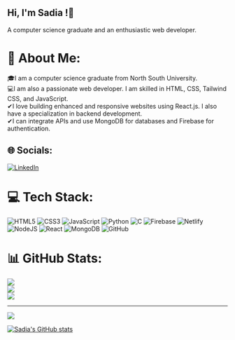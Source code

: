 ## Hi, I'm Sadia !👋

A computer science graduate and an enthusiastic web developer.

# 💫 About Me:
🎓I am a computer science graduate from North South University.<br>💻I am also a passionate web developer. I am skilled in HTML, CSS, Tailwind CSS, and JavaScript.<br>✔I love building enhanced and responsive websites using React.js. I also have a specialization in backend development.<br>✔I can integrate APIs and use MongoDB for databases and Firebase for authentication.


## 🌐 Socials:
[![LinkedIn](https://img.shields.io/badge/LinkedIn-%230077B5.svg?logo=linkedin&logoColor=white)](https://linkedin.com/in/sadia-khanam-9a02222b8) 

# 💻 Tech Stack:
![HTML5](https://img.shields.io/badge/html5-%23E34F26.svg?style=for-the-badge&logo=html5&logoColor=white) ![CSS3](https://img.shields.io/badge/css3-%231572B6.svg?style=for-the-badge&logo=css3&logoColor=white) ![JavaScript](https://img.shields.io/badge/javascript-%23323330.svg?style=for-the-badge&logo=javascript&logoColor=%23F7DF1E) ![Python](https://img.shields.io/badge/python-3670A0?style=for-the-badge&logo=python&logoColor=ffdd54) ![C](https://img.shields.io/badge/c-%2300599C.svg?style=for-the-badge&logo=c&logoColor=white) ![Firebase](https://img.shields.io/badge/firebase-%23039BE5.svg?style=for-the-badge&logo=firebase) ![Netlify](https://img.shields.io/badge/netlify-%23000000.svg?style=for-the-badge&logo=netlify&logoColor=#00C7B7) ![NodeJS](https://img.shields.io/badge/node.js-6DA55F?style=for-the-badge&logo=node.js&logoColor=white) ![React](https://img.shields.io/badge/react-%2320232a.svg?style=for-the-badge&logo=react&logoColor=%2361DAFB) ![MongoDB](https://img.shields.io/badge/MongoDB-%234ea94b.svg?style=for-the-badge&logo=mongodb&logoColor=white) ![GitHub](https://img.shields.io/badge/github-%23121011.svg?style=for-the-badge&logo=github&logoColor=white)
# 📊 GitHub Stats:
![](https://github-readme-stats.vercel.app/api?username=Sadia211&theme=dark&hide_border=false&include_all_commits=true&count_private=true)<br/>
![](https://github-readme-streak-stats.herokuapp.com/?user=Sadia211&theme=dark&hide_border=false)<br/>
![](https://github-readme-stats.vercel.app/api/top-langs/?username=Sadia211&theme=dark&hide_border=false&include_all_commits=true&count_private=true&layout=compact)

---
[![](https://visitcount.itsvg.in/api?id=Sadia211&icon=0&color=0)](https://visitcount.itsvg.in)

<!-- Proudly created with GPRM ( https://gprm.itsvg.in ) -->
[![Sadia's GitHub stats](https://github-readme-stats.vercel.app/api?username=Sadia211&show_icons=true&theme=tokyonight)](https://github.com/Sadia211/github-readme-stats)

